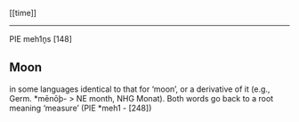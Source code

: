 [[time]]

---

PIE meh1n̥s [148]

## Moon
in some languages identical to that for ‘moon’, or a derivative of it (e.g., Germ. *mēnōþ- > NE month, NHG Monat). Both words go back to a root meaning ‘measure’ (PIE *meh1 - [248])
